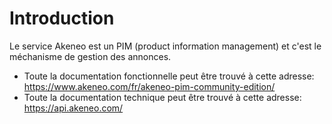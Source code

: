 # Introduction

Le service Akeneo est un PIM (product information management) et c'est le méchanisme de gestion des annonces.

* Toute la documentation fonctionnelle peut être trouvé à cette adresse: https://www.akeneo.com/fr/akeneo-pim-community-edition/
* Toute la documentation technique peut être trouvé à cette adresse: https://api.akeneo.com/

